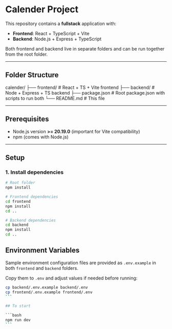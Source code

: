 # Calender Project

This repository contains a **fullstack** application with:

- **Frontend**: React + TypeScript + Vite
- **Backend**: Node.js + Express + TypeScript

Both frontend and backend live in separate folders and can be run together from the root folder.

---

## Folder Structure

calender/
├── frontend/ # React + TS + Vite frontend
├── backend/ # Node + Express + TS backend
├── package.json # Root package.json with scripts to run both
└── README.md # This file

---

## Prerequisites

- Node.js version **>= 20.19.0** (important for Vite compatibility)
- npm (comes with Node.js)

---

## Setup

### 1. Install dependencies

```bash
# Root folder
npm install

# Frontend dependencies
cd frontend
npm install
cd ..

# Backend dependencies
cd backend
npm install
cd ..
```

## Environment Variables

Sample environment configuration files are provided as `.env.example` in both `frontend` and `backend` folders.

Copy them to `.env` and adjust values if needed before running:

````bash
cp backend/.env.example backend/.env
cp frontend/.env.example frontend/.env
```

## To start

```bash
npm run dev
```
````
